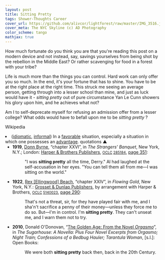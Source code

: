 ```yaml
---
layout: post
title: Sitting Pretty
tags: Shower-Thoughts Career
cover_url: https://github.com/alivcor/lightforest/raw/master/IMG_3516.jpg
cover_meta: The NYC Skyline (c) AD Photography
color_scheme: tango
mathjax: true
---
```

<style TYPE="text/css">
code.has-jax {font: inherit; font-size: 100%; background: inherit; border: inherit;}
</style>
<script type="text/x-mathjax-config">
MathJax.Hub.Config({
    tex2jax: {
        inlineMath: [['$','$']],
        skipTags: ['script', 'noscript', 'style', 'textarea', 'pre'] // removed 'code' entry
    }
});
MathJax.Hub.Queue(function() {
    var all = MathJax.Hub.getAllJax(), i;
    for(i = 0; i < all.length; i += 1) {
        all[i].SourceElement().parentNode.className += ' has-jax';
    }
});
</script>
<script type="text/javascript" src="https://cdnjs.cloudflare.com/ajax/libs/mathjax/2.7.4/MathJax.js?config=TeX-AMS_HTML-full"></script>

How much fortunate do you think you are that you're reading this post on a modern device and not instead, say, savings yourselves from being shot by the rebellion in the Middle East? Or rather scavenging for food in a forest with your tribe?

Life is much more than the things you can control. Hard work can only offer you so much. In the end, it's your fortune that has to shine. You have to be at the right place at the right time. This struck me seeing an average person, getting through into a lesser school than mine, and just as luck would have it - _sitting pretty_ out of pure circumstance Yan Le Cunn showers his glory upon him, and he achieves what not? 

Am I to self-deprecate myself for refusing an admission offer from a lesser college? What odds would have to befall upon me to be _sitting pretty_ ?

Wikipedia

<li><span class="ib-brac">(</span><span class="ib-content"><a href="https://en.wiktionary.org/wiki/Appendix:Glossary#idiomatic" title="Appendix:Glossary">idiomatic</a><span class="ib-comma">,</span> <a href="https://en.wiktionary.org/wiki/Appendix:Glossary#informal" title="Appendix:Glossary">informal</a></span><span class="ib-brac">)</span> In a <a href="https://en.wiktionary.org/wiki/favorable" title="favorable">favorable</a> situation, especially a situation in which one possesses an <a href="https://en.wiktionary.org/wiki/advantage" title="advantage">advantage</a>.
<span class="HQToggle"><a>quotations&nbsp;▲</a></span><ul style="display: block;"><li><div class="citation-whole"><span class="cited-source"><b>1919</b>,  <a href="https://en.wikipedia.org/wiki/Brian_Oswald_Donn-Byrne" class="extiw" title="w:Brian Oswald Donn-Byrne">Donn Byrne</a>,  “chapter XXVI”, in  <cite>The Strangers' Banquet</cite>, New York, N.Y.; London: <a href="https://en.wikipedia.org/wiki/Harper_(publisher)" class="extiw" title="w:Harper (publisher)">Harper &amp; Brothers Publishers</a>, <small><a href="https://en.wikipedia.org/wiki/OCLC" class="extiw" title="w:OCLC">OCLC</a> <a rel="nofollow" class="external text" href="http://worldcat.org/oclc/285184">285184</a></small>, <a rel="nofollow" class="external text" href="https://archive.org/stream/strangersbanquet00byrn#page/351/mode/1up/">page 351</a>:</span><dl><dd><div class="h-quotation"><span class="Latn e-quotation" lang="en">"I was <b>sitting pretty</b> all the time, Derry." Al had laughed at the self-accusation in her eyes. "You can tell them all from me—I was sitting on the world."</span></div></dd></dl></div></li>
<li><div class="citation-whole"><span class="cited-source"><b>1922</b>,  <a href="https://en.wikipedia.org/wiki/Rex_Beach" class="extiw" title="w:Rex Beach">Rex [Ellingwood] Beach</a>,  “chapter XXIV”, in  <cite>Flowing Gold</cite>, New York, N.Y.: <a href="https://en.wikipedia.org/wiki/Grosset_%26_Dunlap" class="extiw" title="w:Grosset &amp; Dunlap">Grosset &amp; Dunlap Publishers</a>, by arrangement with Harper &amp; Brothers, <small><a href="https://en.wikipedia.org/wiki/OCLC" class="extiw" title="w:OCLC">OCLC</a> <a rel="nofollow" class="external text" href="http://worldcat.org/oclc/5140023">5140023</a></small>, <a rel="nofollow" class="external text" href="https://archive.org/stream/flowinggold00beac#page/290/mode/1up/">page 290</a>:</span><dl><dd><div class="h-quotation"><span class="Latn e-quotation" lang="en">That's not a threat, sir, for they have played fair with me, and I sha'n't sacrifice a penny of their money—unless they force me to do so. But—I'm in control. I'm <b>sitting pretty</b>. They can't unseat me, and I warn them not to try.</span></div></dd></dl></div></li>
<li><div class="citation-whole"><span class="cited-source"><b>2010</b>,  Donald O'Donovan,  “<a rel="nofollow" class="external text" href="https://books.google.com/books?id=P4GArnpXAkcC&amp;pg=PT29">The Golden Age: From the Novel <i>Orgasmo</i></a>”, in  <cite>The Sugarhouse: A Novella: Plus Four Novel Excerpts from Orgasmo; Night Train; Confessions of a Bedbug Hauler; Tarantula Woman</cite>, [s.l.]: Open Books:</span><dl><dd><div class="h-quotation"><span class="Latn e-quotation" lang="en">We were both <b>sitting pretty</b> back then, back in the 20th Century.</span></div></dd></dl></div></li></ul></li>